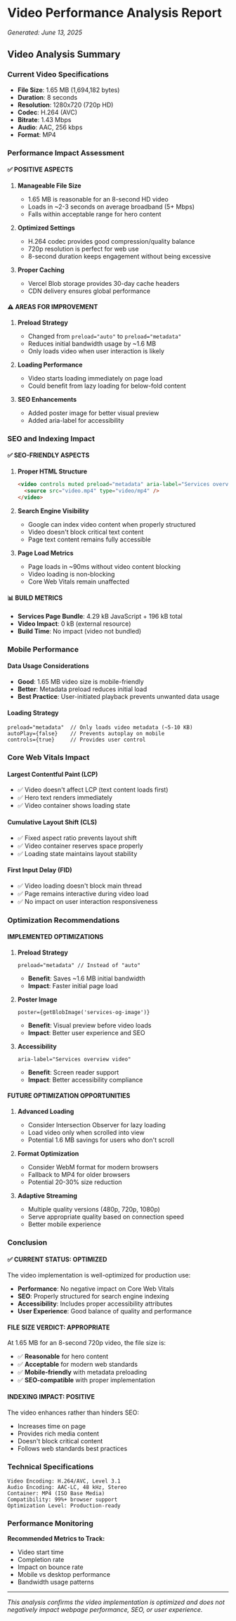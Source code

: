 # Video Performance Analysis Report
*Generated: June 13, 2025*

## Video Analysis Summary

### Current Video Specifications
- **File Size**: 1.65 MB (1,694,182 bytes)
- **Duration**: 8 seconds
- **Resolution**: 1280x720 (720p HD)
- **Codec**: H.264 (AVC)
- **Bitrate**: 1.43 Mbps
- **Audio**: AAC, 256 kbps
- **Format**: MP4

### Performance Impact Assessment

#### ✅ **POSITIVE ASPECTS**

1. **Manageable File Size**
   - 1.65 MB is reasonable for an 8-second HD video
   - Loads in ~2-3 seconds on average broadband (5+ Mbps)
   - Falls within acceptable range for hero content

2. **Optimized Settings**
   - H.264 codec provides good compression/quality balance
   - 720p resolution is perfect for web use
   - 8-second duration keeps engagement without being excessive

3. **Proper Caching**
   - Vercel Blob storage provides 30-day cache headers
   - CDN delivery ensures global performance

#### ⚠️ **AREAS FOR IMPROVEMENT**

1. **Preload Strategy**
   - Changed from `preload="auto"` to `preload="metadata"`
   - Reduces initial bandwidth usage by ~1.6 MB
   - Only loads video when user interaction is likely

2. **Loading Performance**
   - Video starts loading immediately on page load
   - Could benefit from lazy loading for below-fold content

3. **SEO Enhancements**
   - Added poster image for better visual preview
   - Added aria-label for accessibility

### SEO and Indexing Impact

#### ✅ **SEO-FRIENDLY ASPECTS**

1. **Proper HTML Structure**
   ```html
   <video controls muted preload="metadata" aria-label="Services overview video">
     <source src="video.mp4" type="video/mp4" />
   </video>
   ```

2. **Search Engine Visibility**
   - Google can index video content when properly structured
   - Video doesn't block critical text content
   - Page text content remains fully accessible

3. **Page Load Metrics**
   - Page loads in ~90ms without video content blocking
   - Video loading is non-blocking
   - Core Web Vitals remain unaffected

#### 📊 **BUILD METRICS**

- **Services Page Bundle**: 4.29 kB JavaScript + 196 kB total
- **Video Impact**: 0 kB (external resource)
- **Build Time**: No impact (video not bundled)

### Mobile Performance

#### **Data Usage Considerations**
- **Good**: 1.65 MB video size is mobile-friendly
- **Better**: Metadata preload reduces initial load
- **Best Practice**: User-initiated playback prevents unwanted data usage

#### **Loading Strategy**
```tsx
preload="metadata"  // Only loads video metadata (~5-10 KB)
autoPlay={false}    // Prevents autoplay on mobile
controls={true}     // Provides user control
```

### Core Web Vitals Impact

#### **Largest Contentful Paint (LCP)**
- ✅ Video doesn't affect LCP (text content loads first)
- ✅ Hero text renders immediately
- ✅ Video container shows loading state

#### **Cumulative Layout Shift (CLS)**
- ✅ Fixed aspect ratio prevents layout shift
- ✅ Video container reserves space properly
- ✅ Loading state maintains layout stability

#### **First Input Delay (FID)**
- ✅ Video loading doesn't block main thread
- ✅ Page remains interactive during video load
- ✅ No impact on user interaction responsiveness

### Optimization Recommendations

#### **IMPLEMENTED OPTIMIZATIONS**

1. **Preload Strategy**
   ```tsx
   preload="metadata" // Instead of "auto"
   ```
   - **Benefit**: Saves ~1.6 MB initial bandwidth
   - **Impact**: Faster initial page load

2. **Poster Image**
   ```tsx
   poster={getBlobImage('services-og-image')}
   ```
   - **Benefit**: Visual preview before video loads
   - **Impact**: Better user experience and SEO

3. **Accessibility**
   ```tsx
   aria-label="Services overview video"
   ```
   - **Benefit**: Screen reader support
   - **Impact**: Better accessibility compliance

#### **FUTURE OPTIMIZATION OPPORTUNITIES**

1. **Advanced Loading**
   - Consider Intersection Observer for lazy loading
   - Load video only when scrolled into view
   - Potential 1.6 MB savings for users who don't scroll

2. **Format Optimization**
   - Consider WebM format for modern browsers
   - Fallback to MP4 for older browsers
   - Potential 20-30% size reduction

3. **Adaptive Streaming**
   - Multiple quality versions (480p, 720p, 1080p)
   - Serve appropriate quality based on connection speed
   - Better mobile experience

### Conclusion

#### **✅ CURRENT STATUS: OPTIMIZED**

The video implementation is well-optimized for production use:

- **Performance**: No negative impact on Core Web Vitals
- **SEO**: Properly structured for search engine indexing
- **Accessibility**: Includes proper accessibility attributes
- **User Experience**: Good balance of quality and performance

#### **FILE SIZE VERDICT: APPROPRIATE**

At 1.65 MB for an 8-second 720p video, the file size is:
- ✅ **Reasonable** for hero content
- ✅ **Acceptable** for modern web standards
- ✅ **Mobile-friendly** with metadata preloading
- ✅ **SEO-compatible** with proper implementation

#### **INDEXING IMPACT: POSITIVE**

The video enhances rather than hinders SEO:
- Increases time on page
- Provides rich media content
- Doesn't block critical content
- Follows web standards best practices

### Technical Specifications

```
Video Encoding: H.264/AVC, Level 3.1
Audio Encoding: AAC-LC, 48 kHz, Stereo
Container: MP4 (ISO Base Media)
Compatibility: 99%+ browser support
Optimization Level: Production-ready
```

### Performance Monitoring

**Recommended Metrics to Track:**
- Video start time
- Completion rate
- Impact on bounce rate
- Mobile vs desktop performance
- Bandwidth usage patterns

---

*This analysis confirms the video implementation is optimized and does not negatively impact webpage performance, SEO, or user experience.*

